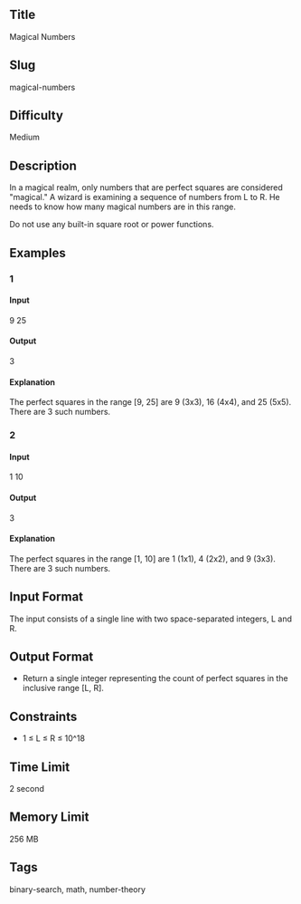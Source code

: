 ## Title

Magical Numbers

## Slug

magical-numbers

## Difficulty

Medium

## Description

In a magical realm, only numbers that are perfect squares are considered "magical." A wizard is examining a sequence of numbers from L to R. He needs to know how many magical numbers are in this range.

Do not use any built-in square root or power functions.


## Examples

### 1

#### Input

9 25

#### Output

3

#### Explanation

The perfect squares in the range [9, 25] are 9 (3x3), 16 (4x4), and 25 (5x5). There are 3 such numbers.

### 2

#### Input

1 10

#### Output

3

#### Explanation

The perfect squares in the range [1, 10] are 1 (1x1), 4 (2x2), and 9 (3x3). There are 3 such numbers.

## Input Format

The input consists of a single line with two space-separated integers, L and R.

## Output Format

- Return a single integer representing the count of perfect squares in the inclusive range [L, R].

## Constraints

- 1 ≤ L ≤ R ≤ 10^18

## Time Limit

2 second

## Memory Limit

256 MB

## Tags

binary-search, math, number-theory
